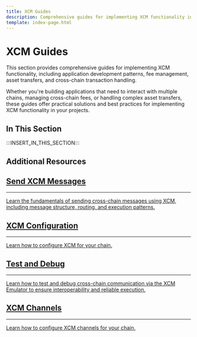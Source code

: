 ```yaml
---
title: XCM Guides
description: Comprehensive guides for implementing XCM functionality in applications and understanding cross-chain interactions.
template: index-page.html
---
```


# XCM Guides

This section provides comprehensive guides for implementing XCM functionality, including application development patterns, fee management, asset transfers, and cross-chain transaction handling.

Whether you're building applications that need to interact with multiple chains, managing cross-chain fees, or handling complex asset transfers, these guides offer practical solutions and best practices for implementing XCM functionality in your projects.

## In This Section

:::INSERT_IN_THIS_SECTION:::

## Additional Resources

<div class="subsection-wrapper">
  <div class="card">
    <a href="/develop/interoperability/send-messages/">
      <h2 class="title">Send XCM Messages</h2>
      <hr>
      <p class="description">Learn the fundamentals of sending cross-chain messages using XCM, including message structure, routing, and execution patterns.</p>
    </a>
  </div>
  <div class="card">
    <a href="/develop/interoperability/xcm-config/">
      <h2 class="title">XCM Configuration</h2>
      <hr>
      <p class="description">Learn how to configure XCM for your chain.</p>
    </a>
  </div>
  <div class="card">
    <a href="/develop/interoperability/test-and-debug/">
      <h2 class="title">Test and Debug</h2>
      <hr>
      <p class="description">Learn how to test and debug cross-chain communication via the XCM Emulator to ensure interoperability and reliable execution.</p>
    </a>
  </div>
  <div class="card">
    <a href="/develop/interoperability/xcm-channels/">
      <h2 class="title">XCM Channels</h2>
      <hr>
      <p class="description">Learn how to configure XCM channels for your chain.</p>
    </a>
  </div>
</div>
